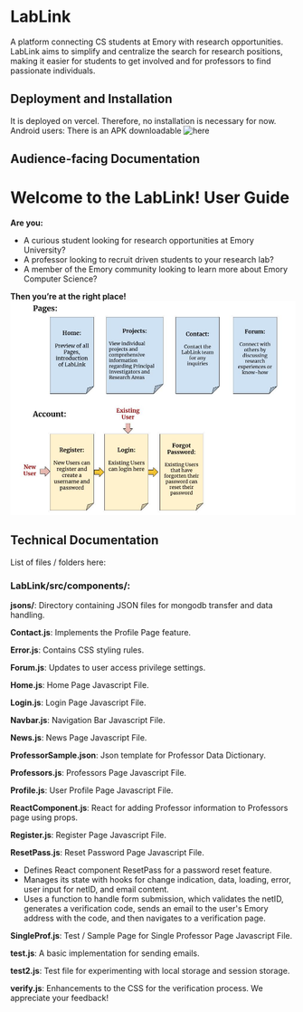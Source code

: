 # LabLink
A platform connecting CS students at Emory with research opportunities. LabLink aims to simplify and centralize the search for research positions, making it easier for students to get involved and for professors to find passionate individuals.

## Deployment and Installation

It is deployed on vercel. Therefore, no installation is necessary for now. 
Android users: There is an APK downloadable ![here](https://www.upload-apk.com/en/1ggwF4ZCCwGOYzA)
## Audience-facing Documentation
# Welcome to the LabLink! User Guide

**Are you:**
- A curious student looking for research opportunities at Emory University?
- A professor looking to recruit driven students to your research lab?
- A member of the Emory community looking to learn more about Emory Computer Science?

**Then you’re at the right place!**
![Example Image](public/images/CS_370_User_Documentation.jpg)


## Technical Documentation

List of files / folders here:
### LabLink/src/components/:
**jsons/**: Directory containing JSON files for mongodb transfer and data handling.

**Contact.js**: Implements the Profile Page feature.

**Error.js**: Contains CSS styling rules.

**Forum.js**: Updates to user access privilege settings.

**Home.js**: Home Page Javascript File.

**Login.js**: Login Page Javascript File.

**Navbar.js**: Navigation Bar Javascript File.

**News.js**: News Page Javascript File.

**ProfessorSample.json**: Json template for Professor Data Dictionary.

**Professors.js**: Professors Page Javascript File.

**Profile.js**: User Profile Page Javascript File.

**ReactComponent.js**: React for adding Professor information to Professors page using props.

**Register.js**: Register Page Javascript File.

**ResetPass.js**: Reset Password Page Javascript File.
- Defines React component ResetPass for a password reset feature.
- Manages its state with hooks for change indication, data, loading, error, user input for netID, and email content.
- Uses a function to handle form submission, which validates the netID, generates a verification code, sends an email to the user's Emory address with the code, and then navigates to a verification page.

**SingleProf.js**: Test / Sample Page for Single Professor Page Javascript File.

**test.js**: A basic implementation for sending emails.

**test2.js**: Test file for experimenting with local storage and session storage.

**verify.js**: Enhancements to the CSS for the verification process.
We appreciate your feedback!

